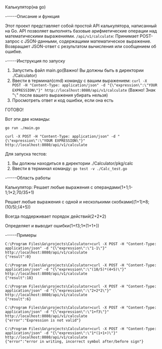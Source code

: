 Калькулятор(на go)

------Описание и функция

Этот проект представляет собой простой API калькулятора, написанный на Go. API позволяет выполнять базовые арифметические операции над математическими выражениями.
`/api/v1/calculate`: Принимает POST-запрос с JSON-данными, содержащими математическое выражение. Возвращает JSON-ответ с результатом вычисления или сообщением об ошибке.

------Инструкция по запуску

1. Запустить файл main.go(Важно! Вы должны быть в директории ./Calculator)
2. Ввести в терминал(cmd) команду с вашим выражением: `curl -X POST -H "Content-Type: application/json" -d "{\"expression\":\"YOUR EXPRESSION\"}" http://localhost:8080/api/v1/calculate` (Важно! Знак "`\`" после вашего выражения убирать нельзя)
3. Просмотреть ответ и код ошибки, если она есть

ГОТОВО!

Вот эти две команды:

`go run ./main.go`

`curl -X POST -H "Content-Type: application/json" -d "{\"expression\":\"YOUR EXPRESSION\"}" http://localhost:8080/api/v1/calculate`

Для запуска тестов:
1. Вы должны находиться в директории ./Calculator/pkg/calc
2. Ввести в терминал команду: `go test -v ./Calc_test.go`

------Область работы

Калькулятор:
Решает любые выражения с операндами(1+1;1-1;1*2;70/35+1)

Решает любые выражения с одной и несколькими скобками((1+1)*8;(10/5);(4+5))

Всегда поддерживает порядок действий(2+2*2)

Определяет и выводит ошибки(1+f3;1*(1+1+))

------Примеры

`C:\Program Files\Go\projects\Calculator>curl -X POST -H "Content-Type: application/json" -d "{\"expression\":\"1-1\"}" http://localhost:8080/api/v1/calculate`          
`{"result":0}`

`C:\Program Files\Go\projects\Calculator>curl -X POST -H "Content-Type: application/json" -d "{\"expression\":\"(10/5)*(4+5)\"}" http://localhost:8080/api/v1/calculate`          
`{"result":18}`

`C:\Program Files\Go\projects\Calculator>curl -X POST -H "Content-Type: application/json" -d "{\"expression\":\"2+2*2\"}" http://localhost:8080/api/v1/calculate`          
`{"result":6}`

`C:\Program Files\Go\projects\Calculator>curl -X POST -H "Content-Type: application/json" -d "{\"expression\":\"1+f3\"}" http://localhost:8080/api/v1/calculate`          
`{"error":"Expression is not valid"}`

`C:\Program Files\Go\projects\Calculator>curl -X POST -H "Content-Type: application/json" -d "{\"expression\":\"1*(1+1+)\"}" http://localhost:8080/api/v1/calculate`          
`{"error":"error in writing, incorrect symbol after/before sign"}`
